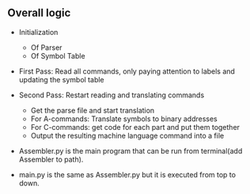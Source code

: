 ## Overall logic
- Initialization
  - Of Parser
  - Of Symbol Table
- First Pass: Read all commands, only paying attention to labels and
  updating the symbol table
- Second Pass: Restart reading and translating commands
  - Get the parse file and start translation
  - For A-commands: Translate symbols to binary addresses
  - For C-commands: get code for each part and put them together
  - Output the resulting machine language command into a file

- Assembler.py is the main program that can be run from terminal(add Assembler to path).
- main.py is the same as Assembler.py but it  is executed from top to down.
